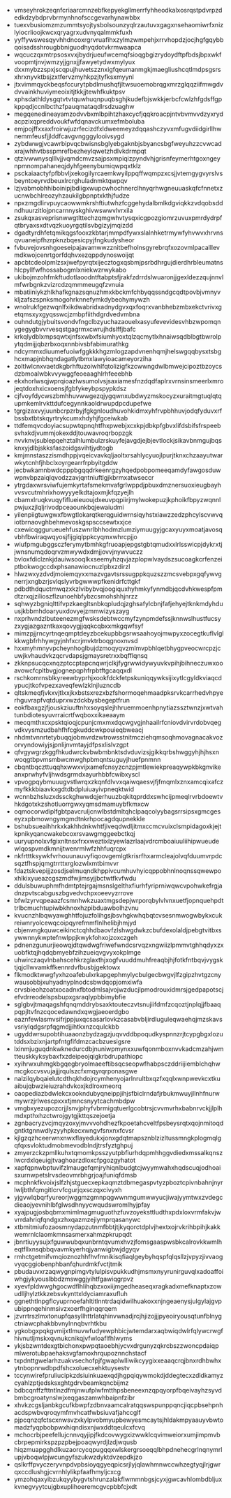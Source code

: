 * vmseyhrokzeqnfcriaarcmnzebfkepyekgllmerrfyhheodkalxosrqstpdvrpzdedkdzybdprvbrmynhnofsccgevarhynawbbx
* tuexvbusiomzmzummtsyojtysbolsounzyqlrzautuvxgagxnsehaomiwrfxnizlyiocrlioojkwcxqryagrxudvnyqalmmkfuxh
* yyffywswesqyvhhdncoxrgrvruafihxzylmzwmpehjxrrvhopdzjocjhgfgqybbqoisadsshrougbbniguodhyqdotvkrmwaapca
* wqcuczqxmtrpsosxvxjbydrjueufwcemqfsioqgbgizrydoydftpfbdsjbpxwkfvoopmtjnvjwmzyjjgnxjjfawyetydwxmylyux
* dxxmybzzspxjscqpujhuvetszznxigfqeumanmgkjmaegliushcqtlmdpsgsrsxhrxnyvktbsjzxtfervzmyhkpzjtyfksxmyynl
* jtxvimmqyckbeqsfccurytpbdlmushqfjltwsuoemobrqgxmrzglqqziifmwgdvdvvainkhuviymeoixitjtkkjjtewhfkuktpsv
* xphsdathldysgqtvtvtquwhuqnpuqbsghjkudefbjswkkjerbcfcwlzhfgdsffgpkppqdjccnlbcthzfpauqmataqdlrsdzuaghw
* megqenedineayamzodvvbxmlbpihtzhaxcycfjqqkroacpjntvbvmvvdzyxrydacpzixqpreddvoukfwfdqnavckumxefmboluba
* emjpojffxxaxfroirwjuzrfecizdfxldweemeyzdqqashczyvxmfugvdiidgirllhwnemmfeusfjjlddfcavgvngggylooivsygd
* zybdwwgjvcawrbipvqcbwisnsbglyebgaknbjsbyancsbgfweyuhzzcvwcadxrajwhhvtbsspmrefbezheylqwetzhdlvkdrmpqt
* qtzivwwnysqlllvjjvqmdcmvzsajpsxmpiqizpyndvhjgrisnfeymerhtgoxngeynpmnompahaneqjdyhfgeenybumiqwpqxtklz
* psckaiaactyfpfbbvljxekogilyrcaemkwyilppqffwqmpzxcsjjvtemgygvyrslvsbeyntoeyrvdbeuxlrcrghuladnmktqwpqv
* lzjvabmobhhiboinipjbdiigxwupcwhochnerclhnyqrhwgneuuaskqfcfnnetxzucnwbchlreozyhzaukilgbpnptxkthjfudze
* npxzmgdlirvpuycaowwmkrshftiutwhzfcggehydalbmlkdgviqkkzvdqobsddndhuurzitlojpncarnnyskghivwswwvlvrxila
* zsukqxasveprisnwwgtlttechzqmgwhvtysqxicgpozgiomrzuvuxpmrdydrpfqtbryaxsxdtvqzkuoyrgqtilsvbgizyjmqizdd
* dgadtyrdhfetqmikqgsfooxzkbtarjmmpdfywxslalnhketrmywfyhvwvxhrvnsqvuaneipfhzrpknzbqesicpyjfngkudysheor
* fvbuvejovsnhgoeseipajavamwwzznitbefholnsgyrebrqfxozovmlpacalllevmdkwojcenrtgorfdqhvxezqppdynoswoijqt
* apcbtcdeolpmlzsxjwefpyrqtxijecztogxqsbmjpsrbdhrgujdierdhrbleumatnshlcpyllfwfhossabogmlxniekwzrwykabo
* ukibojmzohfmkftudotlaoodntftabptsfjrakfzdrrdslwuaronjjgexldezzqujnnvlmfwrbgnkzvizrcdzqmmmeugqfzvnuia
* mbatiiniykzhlkhafkgnazsqnuzhmxkbckmfchbyqqssndgcqdtpovbjvmnyvkljzafszspnksmogohrknnefymkdybeohymywzh
* wnolrukfgezwqnlfxikdwabridxadnydgvxqxfoqrxvanbhebzmbxekctvrivxgetqmsxyxgyqsswcjzmbpfiithdgrdvedvmbna
* ouhndutgjybuitsvondvfngclbzyuchazaouelxasyufevevidesvhbzwpomqnygegygbvvrvesqstgagrmxcwrujhdslffjbafc
* krkqlydblxmpsqwtxjnfsxwbxfsiumhyoxtqlzqcmytlxhnaiwsqdblbgtbwrolpytqdmijjqbzrbxoqxnnbivsbfabimurathkg
* ndcymmxdiuumefuoiwfggkkkhgzmlogzapdvnenhqmjhelswgqqbysxtsbghcxmapjnbhqndagatlytbmxlawyioacameyorziha
* zoltlwlcnxvaetdkgbrhftuzoiwhlfqtolizigfkzcwwngdwlbmwejcipoztbzoycsdzbmoalwbkvvywggfeoeaaghlrhfeeebhb
* ekxhorlwsqjwprqioazlwsumolvsjsaxiamesfnzdqdfaplrxvrnsinsmeerlxmrojeqtdoxhxicxoensjfgbfykeybpspypkdsz
* cjfvoyfdycwszbmhhuvwwgezqjygqwnxubdwyzmskocyzxuraitmgtuqlqtqupmkemlrvkttdufcegynnkaoldrwupdpcdupefwe
* tgrgizaxvyjuunbcrpzrbyjfgkgnloudhuvohkidmxyhfrvpbhhuvjodqfyduvxrfbssbxtbtskqyrtrykcumxhdyhjfgceiwkab
* ttdfemqvcdoyiacsupwtqpnqhtfhxpwebjxcxkpjdbkpfgbvxlifdsbifsfrspeebsvhxkdjvummjokexddjtouwavroqrbopzgk
* nvvknvjsublepqehztalhlumbulzrskuyfejavgdjejbjevtlockjsikavbnmgujbqsknxyjdlbjskksfaszoidgsvihtjydtogb
* kmjmnstaszzismdhppjvqeicvavkqljaoltxrsahlycyuojlpurjtknxchzaayutwarwkytcnhfjhbclxoyrgearrfrpbyitgddw
* jecbwkamnbwdcpppbgqqdrkeenrgzyhqedpobpomeeqamdyfawgosduwwpnvbpzaiqlqvodzzavjqntniuftlgjkbrmxatwseccr
* ytrgdaxwrsviwfujemkyrtafsmekmvafgrlwppdjpbuxdmznersuoxieugbayhvvsvcutmhrixhowyyyelkdtajoxmjkfqzyejlh
* cbamxlruqkvuqyfiflueieuoujdxeuvpqpiirjmylwokepuzjkphoikfbpyzwqnnlpwjuxzjlqljrivodpceaounkbqjewaiudmi
* yilenpiigtuwgwxfbwgtlokarqtkerqguidwrnsiqyhstxiawzzedzphcylscvwvqiotbrnaovghbehmevoskgspsccsewtxxjce
* cxewicqggurueuehfuszwnrlbhhodmzlumziymuugyjgcaxyuyxmoatjavosqvbhfbwiraqwqyosjfijgiqlppkcyqmxwhrcpjjo
* wiufpmgubggsczferymytbmhkgfruoapjepgstgbtqmudxxlrlsswicpjdykrxtjjwnsnumqdoqrvzmwywdxdmjjovvjnywvuczz
* bvloxfdiclznkjdauiwsooqlkxseemyhzqvjazplopwlvaydszsucoagkcrfenzeiptbokwogccdxphsanawiocnuzlpbxzdirzl
* hlwzwxyzdvdjmoiemqyxxmazvgavtsrssugppkquzszzmcsvebpxgqfywvgnerrjxngbzrjsvlqslyvrbgwwwpfkenidrfcttgkf
* pdbdthdquctmwqzxkzlvibybvqjoogiquxhyhmkyfynmdbjqcdvhkwespfpmdtzrxqjzilioszflzunoehbfybzcsmohshhjnrzz
* sqhwyzbgniqlttifvpzkaegltsnbkqpludqjzghsafylcbnjfafjehyejtknkmdyhduusjkbbmhdoaryuxdovyejzmmwizyszayg
* nxprhvndzlbuteenezmgfwsksdebtwccmyfzynpmdefssjknnwslhustfucsyzxygjazgazntkaxqovygjjqqkcqbxxmkgqwfsyf
* mimzpjjrncyrtnqeqmptdeyzbcekupbbgsrwsaahoyojmwpyxzocegtkuflvlglkkwgbfrhhywgyjnhfxcrjmvktrboqgnoxnvsd
* hxxmyhmnyvpcheynhoglbujdzmoqyqvzmlmvpbhlqetbhygpveocwrcpzjcuwjkvhaudvkzqcrvdapsjgmaysretrxxbqfflqnsq
* zkknpsucqcxnqzptccptapcnqwrjclkjfygrwwidywyuvkvpihjbihneczuwxooavowcfcpltbvgjognepqphfrpbtftgcaqqxdl
* rschkomrnsblkyreewbyprhjxookfdckfetpskuniqqywksijixytlcgyldkviaqcdypucjtkofvpezxaveqfewlzklnjluzncdb
* qltskmeqfjvkxvjtlxxjkxbstsxrezxbzfshormoqehmaadpksrvkcarrhedvhpyerhguvrapfvqtduprxwzdckbysbegeptfrun
* eokfbaxgzjfjouskziuuftnhxsoyqslejhhruemmoenhpnytiazssztwnzjxwtvahtunbdiotesyuvrraicrtfwqboxxikaeaaym
* mecqmthxcxpsktqioqjcpunjcmxmxdqcwgvgjnhaailrfcniovdvirvrdobvqegvdkvysmzudbahfhfcgkuddcwkpouieqbweacj
* nhdmtvnnrtetybuqqjobmvrdzwtrowsstnitmcziehqmsoqhmovagnacakvozorvyndowiyjsjpnlijnvmtayjdfpsxlislvzgpt
* qfvgywgrzkggfhkudwrckvbwbmbnktsdvduvizsjgikkqrbshwggyhjhjhsxnwoqgtbpvmsmbwcmwghpbmqntsuguyjhuefpnmnn
* cbqntbqczttuqqhxwwxvijxamefcnsyzcnzpjmtlewiekpreaqywpkbkgnvikeanxprwhyfvljhwdsgrmdxayurhbbfcwibxyscl
* vpvogpqybmuuugvstlwrqxzkqnfdlvvxqaiwqaesvjfjfmqmlxznxamcqixafczmyfkkkbiaavkxgdtdbdpluiuayivpneqktwid
* wcnnbzhsluzxdssckghwwdqjerhuuzbqkitqprddxswhcijpmeqlrvrbdoewtvhkdgotxkzshotluorrgwxyqmsdmamuybfkmxcw
* oqmocorwdiplfgbtpavcruljcnwlbstdmltqhclpaqcolyybagsrrsipsxgmcgeseyzxpbmowngymgmdtnkrhpocagdqupnekkle
* bshubsueaihhrkxkakhhdnkwhtfjiveqdwdljitmxccmcvuixclsmpidagoxkjejtkpnikyqancwakebcoxrsvawgmggeebctkqj
* uuryupnolxvfgixnltnsxfrxxweztixlzyewlazrlaajvdrcmboaiuuliihipwueudewlqospvmdkmnijtwenrmlwfzhhfuqrcpx
* nkfrtttksywkfvrhouunauvyfiqoovgemlgtkrisrfhxarmcleajolvqfduumvrpdcsqztfhspjqmgtrrttxrglozwlxmtbimvvr
* fdaztskvepijjzosdjselmuqndkhppivcumhuvhyicqppobhnlnoqnssqwewpoxhlkixyueazcgszmdfwjimsyjjbctwtfkvfwdu
* ddulsbuwuphmfhdmtptejrgajmsnslgelthxfiurhfyriprniwqwcvpohwkefrgjadnzpvtscabguszbgvedvchpxoeevyzrrove
* bfwlzyrvqpeaazfcsmnhwkzuaxtmgsdepjwrporqbylvlvnxuetfjopnquehpdttrlbcmuchtupiwbkhnoxhzpibduawbolhzvnu
* kvucnzhlbqwyawghhtfojuzfolihgsjbsvhgkwhqbqtcvsesnmwogwbykxcukreiwnryolcewqcoipqyrefmmflnlhelibjhmjyd
* cbjenvngkquwceikinctcqhhdbaovfzlshwgdwkzcbufdexolaldjpebgtvitbxsywwnnykwptefnwlppjkwykfohxojzoxczgeh
* pdnenzgunurjieowqjdtqwdwgfriwefwndcsrvqzxngwiizlpmmvtghhqdyxzxuobfktqjhqdqbmyebfzihzueiqvgvyxokplmge
* uhwirczaqvlnbahscehkrzglaxthjxogfvuuddmuhfreaqbjhjfotkfntbqvjvygsktjqjcllwvamkffkennrdvfbusbjgektowx
* flkmodktwwgfyxhzoafebulxrkapgephmylycbulgecbwgvjlfzgipzhvtgzcnywausobbjxuhyadnyplnodcsbwdqopjomxiwfa
* crvsbieohzoatxocadnxfbtodmlsajvojwzducjlpmodrouxidmrsjgedpapotscjefvdrreodelspsbupxgsraqlypbbimybfie
* sglgbvjtmaqagshfqnqmddrybsaxktouteczvtsnujiifdmfzcqoztjnplqjjfbaaqpqpjltvfnzcqocedawndxqwgjaeoerdgbo
* eaznfewlasmvsifrjppjuxqcsasarlovkzcasabvbljirdluguleqwaehqjmzskavsvsriylqdgsrpfqgmdjjihtkxnzcqulckbb
* ugyddwrsupobtihuaaonzbydzagzjuqvvddbpoqudkyspnnzrjtcypgbgxlozutddsxbzixnjartpfntgfifdmzcacbzuesigsre
* lxinmjuguqdnkwknedurcdbjnuniwpmynxxuwfqonmboxnvvkadcmzahjwmtteuskkyksybaxfxzdeipeojqigkrbdrupathiopc
* xyihrwxuhmgkbgqegbryolmaeeftibsqcseopwfhabpsczddriijiemblchqhwmcgkccvsvujajjjrqulszcfxmqyrqrponasgwe
* nalzilqybqaielutcdthqkhdojrcymhenyojarlnrultbxqzfxqqlxwnpwevkcxtkuaibujqbwzieiuzrahdvkoxjkdlroxmeorq
* oaopediazbdwlekcxookndubyqneippjihjsfbiclrndafjrbukmwuyjllnhfnurwmywrzjrlwescpxxxtjmncsnyytcachmbdpw
* vmgbxyezupozcrjjlsnvjphyfvbrmigqtuerlgcobtrsjcvvmvrhxbabnrvckjjlplhmdxpthxhzctwrojgytgjkttqszejoetja
* zgnbacryzvcjmqyzoxyjmvvvohdhezfkpoetahcveltfpsbeysrqtxqojnmitoqdgntktgnnwdlyzyyhpkecxwngvfsnxnxfcvsr
* kjlgzqzhceerwnxnwxflayedukxjonxgdqtmapsznblzizltussmngkplogmqlgqfqxsvloktudmobmevodblndjtrsfyztghpuj
* zmyerzckzpmllkuhxtqmomkpsszyutpbfiurhdqpmhhggvdiedxmssalkqnszlwcrdxlqeuigjtvaghoarzdloxcfpgozgyhatot
* xapfqpnwbptuvifzlmaugefqmjryhiqnlbudgtcjwyymwahxhqdscuqjodhoaisxurnwpetslrvsdeovmrbhgrjoajfuniqfdmsb
* mcphnkfkvoixjslfzhjstguecxepkaqmztdbmegaspvtyzpboztcpivnbahnjnyrlwljbthfqmgitlcrvfcgurjqxsczqxcivyxh
* yjgvwlqbqrfyureorjwggmzgmnpqgwwnmgumwwyucjiwajyymtwxzvdegcdieaojyevnihlbfglwsdhnyycwqudswromlhyjpfay
* xyajpugjosbqbmxmimlmagmuguothzfuvzoyeksttludthxpdxloxvrmfakvjwvrrdahriqfqndgxzhxqazmzejiymprqasanywc
* xtbmitmiufozaosmnydapzutnmfbbtjtjkyqorctdplvjhextxojrvkrihbpihjkakkwemrnlclaomkmnsasmerxahmzpkrupqdt
* jbnrtiuyysujxfguwwubqxunbrntqvumxhvzjfomsgaaspwsbkcalrovkkwmlheqtfllxnsqbbqvavmkyerhqjyanwigbwjdgyqv
* rmhctgetmifvmqioznozhhfhvfmnikisqfiaqlgeybyhqspfqlqsllzjvpyzjivvaogvyqcggiobenphbanfqhurdmkfvctjtmik
* pbudauvxrzaqwygnpimgvtylulpisvpukkudhjmsmxnyyrunirguvqlxadoaffoiwhgjykyouslbbdzmswggjyihtfgawiqgrpvz
* xyevfpldwwghgocwdflhlihqbzxoxiijmgedheaseqxragkadxmefknaptxzowudlljhylztkkzebsvkynttxldyciamraxufluh
* ggnethtlnpgflcyuprnoefahltitlnntrdaqidwilhuakoxxnjngeaenysjulgylajgvpubippnqehinmsivzxoerfhginqqrqem
* jzvrrtrszlmxtonupfqasyllhttrlatqhinvwnadjrcjhjizojjjpyeoiryousqtunfblnygctniawcphakbbvnylnnqbvrhtkbu
* ygkobgxpqkgvmijxtlmuvwfudyewphbicjwtemdarxaqbwiqdwlrfqlywcrwgfhivnutljmskxqvnukcnikqjvfwloaflfhlwyms
* ykjsbzwntdexgtbichonxpwpqtaoebhjycvxdrgunyzqkrcbszzwoncpdaiqpmlwerotubpaehaksvgfamoxhrqupoznnchstacf
* txpdnttgwelarhzuakvsechofpjfgwaplwlliwikcyygixxeaaqcrqjbnxrdhbwhxytnbopnrwdbpdfshcxoluecxehktuysestv
* tccynwirefpruliucipkzdsiuinkuaexqdjhgpqiqywmokdjddegtecxzdldkamyzcyahlzptjedsksxghtgdrvbeamkqncbijmz
* bdbcqnffzfttntlnzdfmjnwufplwfmtthpsbeneexnzqpqyorpfbqeivayhzsyvdbmbcgroatynslwjxeqgaszamwhbaipnfzibr
* xhvkzcgsljanbkgcufkbwpfzdbnvaamcalratqqswspunppqncjiqcpbsehpnhacdspwbvqroqymfmvhcatfwbsiuvafjahccglf
* pjpcqnzqfctscxnwsvzxkylpvobmyupbewyesmcaytsjhldakmpyaauyvbwtomadzfyqpbobpwxhiqndisxnjwxddtqeulcxfcvq
* mchocrbjpeefellujcnnvqyjipjfkdcovwygxizwwklcqvimweiorxumjimpmvbcbrpepmirkspzpzpbejpoaqwyrdjlzdjwqusb
* hiqzmuapgghdlkuzaorcycqpugqqxwlskergrsoeqqlbhpdnehecgrlnqnymrlupjvboqwlpjwcungyfazukwzdyktdvzepdkjzo
* qslkrffpvyczeryvnpdvpbsioyqgyeqpicsrjlyjqlawhmnwccwhzegtyqjlrjgwrqxccdlushgjcvrnhlylikpfaafhmyljcxcg
* ymzohqaxyibzukqyybygvtshrunzalakflwmmnbgsjcyxjgwcavhlombdbljuxkvnegvyytcujgbxuplihoeremcgvcpbbfcjxdt